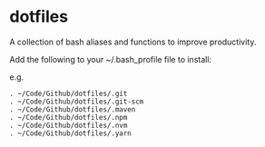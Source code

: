 # dotfiles

A collection of bash aliases and functions to improve productivity.

Add the following to your ~/.bash_profile file to install:

e.g.

```shell
. ~/Code/Github/dotfiles/.git
. ~/Code/Github/dotfiles/.git-scm
. ~/Code/Github/dotfiles/.maven
. ~/Code/Github/dotfiles/.npm
. ~/Code/Github/dotfiles/.nvm
. ~/Code/Github/dotfiles/.yarn
```